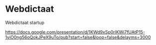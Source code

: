 # Webdictaat

Webdictaat startup

https://docs.google.com/presentation/d/1KWd9xSp0rlKWi7fUAtP15-1yiO0ng56oQokJPeX9uTo/pub?start=false&loop=false&delayms=3000
